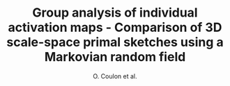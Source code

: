 ---
author: O. Coulon et al.
title: Group analysis of individual activation maps  - Comparison of 3D scale-space primal sketches using a Markovian random field
journal: NeuroImage
year: 1998
type: article
---